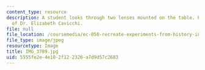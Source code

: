 ```yaml
---
content_type: resource
description: A student looks through two lenses mounted on the table. Photo courtesy
  of Dr. Elizabeth Cavicchi.
file: null
file_location: /coursemedia/ec-050-recreate-experiments-from-history-inform-the-future-from-the-past-galileo-january-iap-2010/5555fe2e4e102f122326a7d9d57c2683_IMG_3789.jpg
file_type: image/jpeg
resourcetype: Image
title: IMG_3789.jpg
uid: 5555fe2e-4e10-2f12-2326-a7d9d57c2683
---
```

